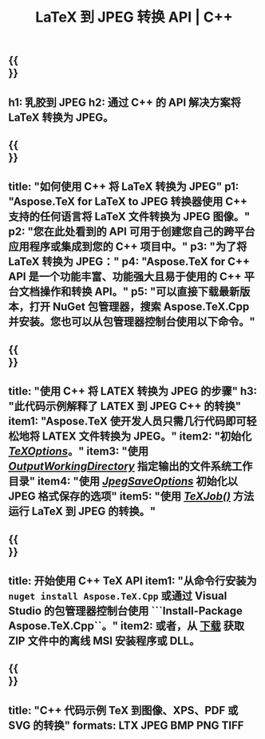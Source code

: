 ﻿---
translation: true
template: /_templates/_conversion-child-cpp.md
title: LaTeX 到 JPEG 转换 API | C++
description: LaTeX 到 JPEG 的转换功能。将此本地 C++ 库集成到您的项目中，或使用跨平台应用程序将 LaTeX 转换为 JPEG。
keywords: latex to jpeg api cpp, latex2jpeg 集成 c++
url: /cpp/conversion/latex-to-jpeg/
family: tex
platformtag: cpp
feature: conversion
informat: LATEX
outformat: JPEG
otherformats: BMP PNG TIFF PDF SVG XPS
---

{{<section banner>}}
---
h1: 乳胶到 JPEG
h2: 通过 C++ 的 API 解决方案将 LaTeX 转换为 JPEG。
---

{{<section overview>}}
---
title: "如何使用 C++ 将 LaTeX 转换为 JPEG"
p1: "Aspose.TeX for LaTeX to JPEG 转换器使用 C++ 支持的任何语言将 LaTeX 文件转换为 JPEG 图像。"
p2: "您在此处看到的 API 可用于创建您自己的跨平台应用程序或集成到您的 C++ 项目中。"
p3: "为了将 LaTeX 转换为 JPEG："
p4: "Aspose.TeX for C++ API 是一个功能丰富、功能强大且易于使用的 C++ 平台文档操作和转换 API。"
p5: "可以直接下载最新版本，打开 NuGet 包管理器，搜索 Aspose.TeX.Cpp 并安装。您也可以从包管理器控制台使用以下命令。"
---

{{<section feature1>}}
---
title: "使用 C++ 将 LATEX 转换为 JPEG 的步骤"
h3: "此代码示例解释了 LATEX 到 JPEG C++ 的转换"
item1: "Aspose.TeX 使开发人员只需几行代码即可轻松地将 LATEX 文件转换为 JPEG。"
item2: "初始化 [*TeXOptions*](https://reference.aspose.com/tex/cpp/class/aspose.te_x.te_x_options)。"
item3: "使用 [*OutputWorkingDirectory*](https://reference.aspose.com/tex/cpp/class/aspose.te_x.te_x_options#aa4f4ea6dab7db5ba1b40800495f16f63) 指定输出的文件系统工作目录"
item4: "使用 [*JpegSaveOptions*](https://reference.aspose.com/tex/cpp/class/aspose.te_x.presentation.image.jpeg_save_options) 初始化以 JPEG 格式保存的选项"
item5: "使用 [*TeXJob()*](https://reference.aspose.com/tex/cpp/class/aspose.te_x.te_x_job) 方法运行 LaTeX 到 JPEG 的转换。"
---

{{<section feature2>}}
---
title: 开始使用 C++ TeX API
item1: "从命令行安装为 ```nuget install Aspose.TeX.Cpp``` 或通过 Visual Studio 的包管理器控制台使用 ```Install-Package Aspose.TeX.Cpp``。"
item2: 或者，从 [下载](https://downloads.aspose.com/tex/cpp) 获取 ZIP 文件中的离线 MSI 安装程序或 DLL。
---

{{<section widget>}}
---
title: "C++ 代码示例 TeX 到图像、XPS、PDF 或 SVG 的转换"
formats: LTX JPEG BMP PNG TIFF
---


